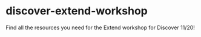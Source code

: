 # discover-extend-workshop
Find all the resources you need for the Extend workshop for Discover 11/20!
